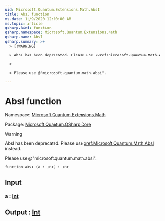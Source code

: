 ```yaml
---
uid: Microsoft.Quantum.Extensions.Math.AbsI
title: AbsI function
ms.date: 11/9/2020 12:00:00 AM
ms.topic: article
qsharp.kind: function
qsharp.namespace: Microsoft.Quantum.Extensions.Math
qsharp.name: AbsI
qsharp.summary: >+
  > [!WARNING]

  > AbsI has been deprecated. Please use <xref:Microsoft.Quantum.Math.AbsI> instead.

  >

  > Please use @"microsoft.quantum.math.absi".

---
```


# AbsI function

Namespace: [Microsoft.Quantum.Extensions.Math](xref:Microsoft.Quantum.Extensions.Math)

Package: [Microsoft.Quantum.QSharp.Core](https://nuget.org/packages/Microsoft.Quantum.QSharp.Core)


> [!WARNING]
> AbsI has been deprecated. Please use <xref:Microsoft.Quantum.Math.AbsI> instead.
>
> Please use @"microsoft.quantum.math.absi".



```qsharp
function AbsI (a : Int) : Int
```


## Input

### a : [Int](xref:microsoft.quantum.lang-ref.int)





## Output : [Int](xref:microsoft.quantum.lang-ref.int)

